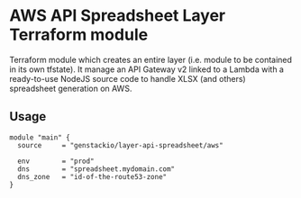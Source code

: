 # AWS API Spreadsheet Layer Terraform module

Terraform module which creates an entire layer (i.e. module to be contained in its own tfstate).
It manage an API Gateway v2 linked to a Lambda with a ready-to-use NodeJS source code to handle
XLSX (and others) spreadsheet generation on AWS.

## Usage

```hcl
module "main" {
  source     = "genstackio/layer-api-spreadsheet/aws"

  env        = "prod"
  dns        = "spreadsheet.mydomain.com"
  dns_zone   = "id-of-the-route53-zone"
}
```
